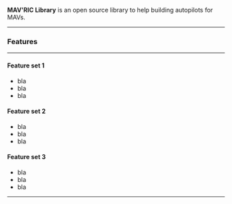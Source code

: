<p class="lead">
	<strong>MAV'RIC Library</strong> is an open source library to help building 
	autopilots for MAVs.
</p>

<hr/>
<h3>Features</h3>
<hr/>
<div class=row>
<div class="col-sm-4">

#### Feature set 1

* bla
* bla
* bla

</div>
<div class="col-sm-4">

#### Feature set 2

* bla
* bla 
* bla

</div>
<div class="col-sm-4">

#### Feature set 3

* bla
* bla 
* bla

</div>
</div>

<div class="clear"></div>
<hr/>

<!-- Google Code -->
<script type="text/javascript">
var google_conversion_id = 983836026;
var google_custom_params = window.google_tag_params;
var google_remarketing_only = true;
</script>

<script type="text/javascript" src="//www.googleadservices.com/pagead/conversion.js">
</script>
<noscript>
<div style="display:inline;">
<img height="1" width="1" style="border-style:none;" alt="" src="//googleads.g.doubleclick.net/pagead/viewthroughconversion/983836026/?value=0&amp;guid=ON&amp;script=0"/>
</div>
</noscript>
